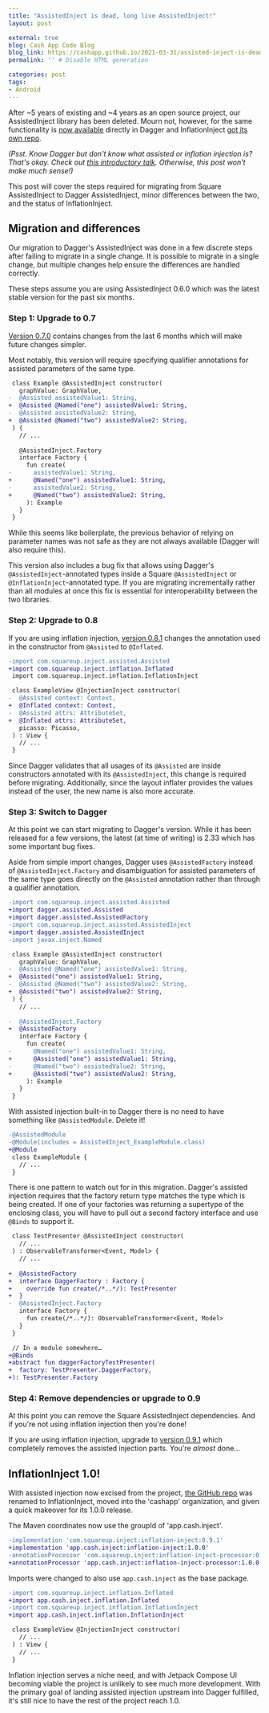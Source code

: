 ```yaml
---
title: "AssistedInject is dead, long live AssistedInject!"
layout: post

external: true
blog: Cash App Code Blog
blog_link: https://cashapp.github.io/2021-03-31/assisted-inject-is-dead-long-live-assisted-inject
permalink: '' # Disable HTML generation

categories: post
tags:
- Android
---
```


After \~5 years of existing and \~4 years as an open source project, our AssistedInject library has been deleted. Mourn not, however, for the same functionality is [now available][assisted] directly in Dagger and InflationInject [got its own repo][inflation-injection].

[assisted]: https://dagger.dev/dev-guide/assisted-injection.html
[inflation-injection]: https://github.com/cashapp/InflationInject

_(Psst. Know Dagger but don't know what assisted or inflation injection is? That's okay. Check out [this introductory talk][talk]. Otherwise, this post won't make much sense!)_

[talk]: https://jakewharton.com/helping-dagger-help-you/

This post will cover the steps required for migrating from Square AssistedInject to Dagger AssistedInject, minor differences between the two, and the status of InflationInject.


## Migration and differences

Our migration to Dagger's AssistedInject was done in a few discrete steps after failing to migrate in a single change. It is possible to migrate in a single change, but multiple changes help ensure the differences are handled correctly.

These steps assume you are using AssistedInject 0.6.0 which was the latest stable version for the past six months.

### Step 1: Upgrade to 0.7

[Version 0.7.0][seven] contains changes from the last 6 months which will make future changes simpler.

[seven]: https://github.com/cashapp/InflationInject/blob/trunk/CHANGELOG.md#070---2021-03-21

Most notably, this version will require specifying qualifier annotations for assisted parameters of the same type.

```diff
 class Example @AssistedInject constructor(
   graphValue: GraphValue,
-  @Assisted assistedValue1: String,
+  @Assisted @Named("one") assistedValue1: String,
-  @Assisted assistedValue2: String,
+  @Assisted @Named("two") assistedValue2: String,
 ) {
   // ...
   
   @AssistedInject.Factory
   interface Factory {
     fun create(
-      assistedValue1: String,
+      @Named("one") assistedValue1: String,
-      assistedValue2: String,
+      @Named("two") assistedValue2: String,
     ): Example
   }
 }
```

While this seems like boilerplate, the previous behavior of relying on parameter names was not safe as they are not always available (Dagger will also require this).

This version also includes a bug fix that allows using Dagger's `@AssistedInject`-annotated types
inside a Square `@AssistedInject` or `@InflationInject`-annotated type. If you are migrating incrementally rather than all modules at once this fix is essential for interoperability between the two libraries.

### Step 2: Upgrade to 0.8

If you are using inflation injection, [version 0.8.1][eight-one] changes the annotation used in the constructor from `@Assisted` to `@Inflated`.

[eight-one]: https://github.com/cashapp/InflationInject/blob/trunk/CHANGELOG.md#081---2021-03-22

```diff
-import com.squareup.inject.assisted.Assisted
+import com.squareup.inject.inflation.Inflated
 import com.squareup.inject.inflation.InflationInject

 class ExampleView @InjectionInject constructor(
-  @Assisted context: Context,
+  @Inflated context: Context,
-  @Assisted attrs: AttributeSet,
+  @Inflated attrs: AttributeSet,
   picasso: Picasso,
 ) : View {
   // ...
 }
```

Since Dagger validates that all usages of its `@Assisted` are inside constructors annotated with its `@AssistedInject`, this change is required before migrating. Additionally, since the layout inflater provides the values instead of the user, the new name is also more accurate.

### Step 3: Switch to Dagger

At this point we can start migrating to Dagger's version. While it has been released for a few versions, the latest (at time of writing) is 2.33 which has some important bug fixes.

Aside from simple import changes, Dagger uses `@AssistedFactory` instead of `@AssistedInject.Factory` and disambiguation for assisted parameters of the same type goes directly on the `@Assisted` annotation rather than through a qualifier annotation.

```diff
-import com.squareup.inject.assisted.Assisted
+import dagger.assisted.Assisted
+import dagger.assisted.AssistedFactory
-import com.squareup.inject.asissted.AssistedInject
+import dagger.assisted.AssistedInject
-import javax.inject.Named

 class Example @AssistedInject constructor(
   graphValue: GraphValue,
-  @Assisted @Named("one") assistedValue1: String,
+  @Assisted("one") assistedValue1: String,
-  @Assisted @Named("two") assistedValue2: String,
+  @Assisted("two") assistedValue2: String,
 ) {
   // ...
   
-  @AssistedInject.Factory
+  @AssistedFactory
   interface Factory {
     fun create(
-      @Named("one") assistedValue1: String,
+      @Assisted("one") assistedValue1: String,
-      @Named("two") assistedValue2: String,
+      @Assisted("two") assistedValue2: String,
     ): Example
   }
 }
```

With assisted injection built-in to Dagger there is no need to have something like `@AssistedModule`. Delete it!

```diff
-@AssistedModule
-@Module(includes = AssistedInject_ExampleModule.class)
+@Module
 class ExampleModule {
   // ...
 }
```

There is one pattern to watch out for in this migration. Dagger's assisted injection requires that the factory return type matches the type which is being created. If one of your factories was returning a supertype of the enclosing class, you will have to pull out a second factory interface and use `@Binds` to support it.

```diff
 class TestPresenter @AssistedInject constructor(
   // ...
 ) : ObservableTransformer<Event, Model> {
   // ...
  
+  @AssistedFactory
+  interface DaggerFactory : Factory {
+    override fun create(/*..*/): TestPresenter
+  }
-  @AssistedInject.Factory
   interface Factory {
     fun create(/*..*/): ObservableTransformer<Event, Model>
   }
 }
```
```diff
 // In a module somewhere…
+@Binds
+abstract fun daggerFactoryTestPresenter(
+  factory: TestPresenter.DaggerFactory,
+): TestPresenter.Factory
```

### Step 4: Remove dependencies or upgrade to 0.9

At this point you can remove the Square AssistedInject dependencies. And if you're not using inflation injection then you're done!

If you are using inflation injection, upgrade to [version 0.9.1][nine-one] which completely removes the assisted injection parts. You're _almost_ done…

[nine-one]: https://github.com/cashapp/InflationInject/blob/trunk/CHANGELOG.md#091---2021-03-26

## InflationInject 1.0!

With assisted injection now excised from the project, [the GitHub repo][repo] was renamed to InflationInject, moved into the 'cashapp' organization, and given a quick makeover for its 1.0.0 release.

[repo]: https://github.com/cashapp/InflationInject

The Maven coordinates now use the groupId of 'app.cash.inject'.

```diff
-implementation 'com.squareup.inject:inflation-inject:0.9.1'
+implementation 'app.cash.inject:inflation-inject:1.0.0'
-annotationProcessor 'com.squareup.inject:inflation-inject-processor:0.9.1'
+annotationProcessor 'app.cash.inject:inflation-inject-processor:1.0.0'
```

Imports were changed to also use `app.cash.inject` as the base package.

```diff
-import com.squareup.inject.inflation.Inflated
+import app.cash.inject.inflation.Inflated
-import com.squareup.inject.inflation.InflationInject
+import app.cash.inject.inflation.InflationInject

 class ExampleView @InjectionInject constructor(
   // ...
 ) : View {
   // ...
 }
```

Inflation injection serves a niche need, and with Jetpack Compose UI becoming viable the project is unlikely to see much more development. With the primary goal of landing assisted injection upstream into Dagger fulfilled, it's still nice to have the rest of the project reach 1.0.
